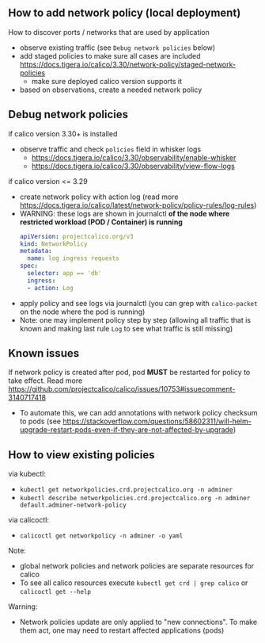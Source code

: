 ## How to add network policy (local deployment)

How to discover ports / networks that are used by application
* observe existing traffic (see `Debug network policies` below)
* add staged policies to make sure all cases are included https://docs.tigera.io/calico/3.30/network-policy/staged-network-policies
  - make sure deployed calico version supports it
* based on observations, create a needed network policy

## Debug network policies

if calico version 3.30+ is installed
* observe traffic and check `policies` field in whisker logs
  - https://docs.tigera.io/calico/3.30/observability/enable-whisker
  - https://docs.tigera.io/calico/3.30/observability/view-flow-logs

if calico version <= 3.29
* create network policy with action log (read more https://docs.tigera.io/calico/latest/network-policy/policy-rules/log-rules)
* WARNING: these logs are shown in journalctl **of the node where restricted workload (POD / Container) is running**
  ```yaml
  apiVersion: projectcalico.org/v3
  kind: NetworkPolicy
  metadata:
    name: log ingress requests
  spec:
    selector: app == 'db'
    ingress:
    - action: Log
  ```
* apply policy and see logs via journalctl (you can grep with `calico-packet` on the node where the pod is running)
* Note: one may implement policy step by step (allowing all traffic that is known and making last rule `Log` to see what traffic is still missing)

## Known issues

If network policy is created after pod, pod **MUST** be restarted for policy to take effect. Read more https://github.com/projectcalico/calico/issues/10753#issuecomment-3140717418
* To automate this, we can add annotations with network policy checksum to pods (see https://stackoverflow.com/questions/58602311/will-helm-upgrade-restart-pods-even-if-they-are-not-affected-by-upgrade)

## How to view existing policies

via kubectl:
* `kubectl get networkpolicies.crd.projectcalico.org -n adminer`
* `kubectl describe networkpolicies.crd.projectcalico.org -n adminer default.adminer-network-policy`

via calicoctl:
* `calicoctl get networkpolicy -n adminer -o yaml`

Note:
* global network policies and network policies are separate resources for calico
* To see all calico resources execute `kubectl get crd | grep calico` or `calicoctl get --help`

Warning:
* Network policies update are only applied to "new connections". To make them act, one may need to restart affected applications (pods)

